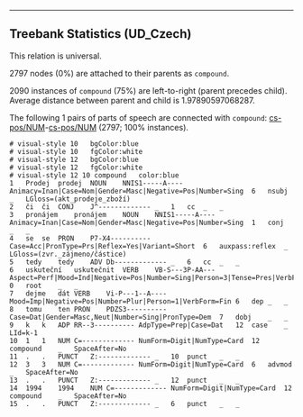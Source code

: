 

--------------------------------------------------------------------------------

## Treebank Statistics (UD_Czech)

This relation is universal.

2797 nodes (0%) are attached to their parents as `compound`.

2090 instances of `compound` (75%) are left-to-right (parent precedes child).
Average distance between parent and child is 1.97890597068287.

The following 1 pairs of parts of speech are connected with `compound`: [cs-pos/NUM]()-[cs-pos/NUM]() (2797; 100% instances).


~~~ conllu
# visual-style 10	bgColor:blue
# visual-style 10	fgColor:white
# visual-style 12	bgColor:blue
# visual-style 12	fgColor:white
# visual-style 12 10 compound	color:blue
1	Prodej	prodej	NOUN	NNIS1-----A----	Animacy=Inan|Case=Nom|Gender=Masc|Negative=Pos|Number=Sing	6	nsubj	_	LGloss=(akt_prodeje_zboží)
2	či	či	CONJ	J^-------------	_	1	cc	_	_
3	pronájem	pronájem	NOUN	NNIS1-----A----	Animacy=Inan|Case=Nom|Gender=Masc|Negative=Pos|Number=Sing	1	conj	_	_
4	se	se	PRON	P7-X4----------	Case=Acc|PronType=Prs|Reflex=Yes|Variant=Short	6	auxpass:reflex	_	LGloss=(zvr._zájmeno/částice)
5	tedy	tedy	ADV	Db-------------	_	6	cc	_	_
6	uskuteční	uskutečnit	VERB	VB-S---3P-AA---	Aspect=Perf|Mood=Ind|Negative=Pos|Number=Sing|Person=3|Tense=Pres|VerbForm=Fin|Voice=Act	0	root	_	_
7	dejme	dát	VERB	Vi-P---1--A----	Mood=Imp|Negative=Pos|Number=Plur|Person=1|VerbForm=Fin	6	dep	_	_
8	tomu	ten	PRON	PDZS3----------	Case=Dat|Gender=Masc,Neut|Number=Sing|PronType=Dem	7	dobj	_	_
9	k	k	ADP	RR--3----------	AdpType=Prep|Case=Dat	12	case	_	LId=k-1
10	1	1	NUM	C=-------------	NumForm=Digit|NumType=Card	12	compound	_	SpaceAfter=No
11	.	.	PUNCT	Z:-------------	_	10	punct	_	_
12	3	3	NUM	C=-------------	NumForm=Digit|NumType=Card	6	advmod	_	SpaceAfter=No
13	.	.	PUNCT	Z:-------------	_	12	punct	_	_
14	1994	1994	NUM	C=-------------	NumForm=Digit|NumType=Card	12	compound	_	SpaceAfter=No
15	.	.	PUNCT	Z:-------------	_	6	punct	_	_

~~~


